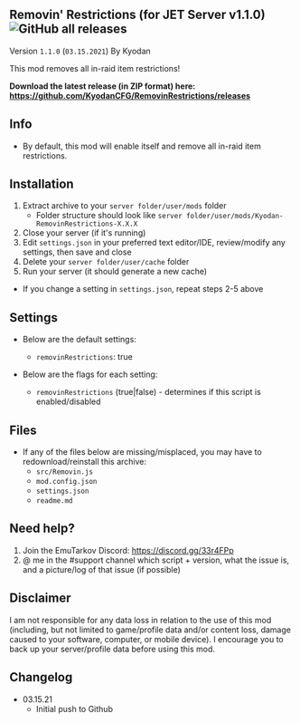 Removin' Restrictions (for JET Server v1.1.0) ![GitHub all releases](https://img.shields.io/github/downloads/KyodanCFG/RemovinRestrictions/total?color=green&label=Downloads&style=flat-square)
----------------
Version `1.1.0` (`03.15.2021`)
By Kyodan

This mod removes all in-raid item restrictions!

**Download the latest release (in ZIP format) here: https://github.com/KyodanCFG/RemovinRestrictions/releases**
                                                                                   
## Info

- By default, this mod will enable itself and remove all in-raid item restrictions.

## Installation

1. Extract archive to your `server folder/user/mods` folder 
    * Folder structure should look like `server folder/user/mods/Kyodan-RemovinRestrictions-X.X.X`
2. Close your server (if it's running)
3. Edit `settings.json` in your preferred text editor/IDE, review/modify any settings, then save and close
4. Delete your `server folder/user/cache` folder
5. Run your server (it should generate a new cache)

* If you change a setting in `settings.json`, repeat steps 2-5 above

## Settings

- Below are the default settings:
    * `removinRestrictions`: true

- Below are the flags for each setting:
    * `removinRestrictions` (true|false)          - determines if this script is enabled/disabled

## Files

- If any of the files below are missing/misplaced, you may have to redownload/reinstall this archive:
    * `src/Removin.js`
    * `mod.config.json`
    * `settings.json`
    * `readme.md`

## Need help?

1. Join the EmuTarkov Discord: https://discord.gg/33r4FPp
2. @ me in the #support channel which script + version, what the issue is, and a picture/log of that issue (if possible)

## Disclaimer

I am not responsible for any data loss in relation to the use of this mod (including, but not limited to game/profile data and/or content loss, damage caused to your software, computer, or mobile device). I encourage you to back up your server/profile data before using this mod.

## Changelog

- 03.15.21
    * Initial push to Github
